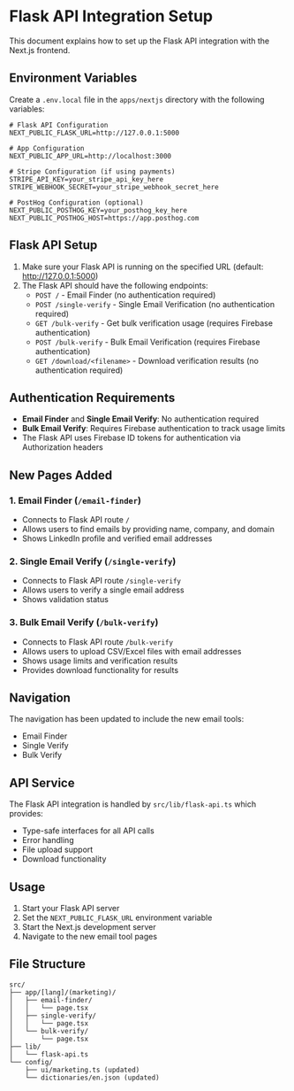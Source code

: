 # Flask API Integration Setup

This document explains how to set up the Flask API integration with the Next.js frontend.

## Environment Variables

Create a `.env.local` file in the `apps/nextjs` directory with the following variables:

```env
# Flask API Configuration
NEXT_PUBLIC_FLASK_URL=http://127.0.0.1:5000

# App Configuration
NEXT_PUBLIC_APP_URL=http://localhost:3000

# Stripe Configuration (if using payments)
STRIPE_API_KEY=your_stripe_api_key_here
STRIPE_WEBHOOK_SECRET=your_stripe_webhook_secret_here

# PostHog Configuration (optional)
NEXT_PUBLIC_POSTHOG_KEY=your_posthog_key_here
NEXT_PUBLIC_POSTHOG_HOST=https://app.posthog.com
```

## Flask API Setup

1. Make sure your Flask API is running on the specified URL (default: http://127.0.0.1:5000)
2. The Flask API should have the following endpoints:
   - `POST /` - Email Finder (no authentication required)
   - `POST /single-verify` - Single Email Verification (no authentication required)
   - `GET /bulk-verify` - Get bulk verification usage (requires Firebase authentication)
   - `POST /bulk-verify` - Bulk Email Verification (requires Firebase authentication)
   - `GET /download/<filename>` - Download verification results (no authentication required)

## Authentication Requirements

- **Email Finder** and **Single Email Verify**: No authentication required
- **Bulk Email Verify**: Requires Firebase authentication to track usage limits
- The Flask API uses Firebase ID tokens for authentication via Authorization headers

## New Pages Added

### 1. Email Finder (`/email-finder`)
- Connects to Flask API route `/`
- Allows users to find emails by providing name, company, and domain
- Shows LinkedIn profile and verified email addresses

### 2. Single Email Verify (`/single-verify`)
- Connects to Flask API route `/single-verify`
- Allows users to verify a single email address
- Shows validation status

### 3. Bulk Email Verify (`/bulk-verify`)
- Connects to Flask API route `/bulk-verify`
- Allows users to upload CSV/Excel files with email addresses
- Shows usage limits and verification results
- Provides download functionality for results

## Navigation

The navigation has been updated to include the new email tools:
- Email Finder
- Single Verify
- Bulk Verify

## API Service

The Flask API integration is handled by `src/lib/flask-api.ts` which provides:
- Type-safe interfaces for all API calls
- Error handling
- File upload support
- Download functionality

## Usage

1. Start your Flask API server
2. Set the `NEXT_PUBLIC_FLASK_URL` environment variable
3. Start the Next.js development server
4. Navigate to the new email tool pages

## File Structure

```
src/
├── app/[lang]/(marketing)/
│   ├── email-finder/
│   │   └── page.tsx
│   ├── single-verify/
│   │   └── page.tsx
│   └── bulk-verify/
│       └── page.tsx
├── lib/
│   └── flask-api.ts
└── config/
    ├── ui/marketing.ts (updated)
    └── dictionaries/en.json (updated)
``` 
